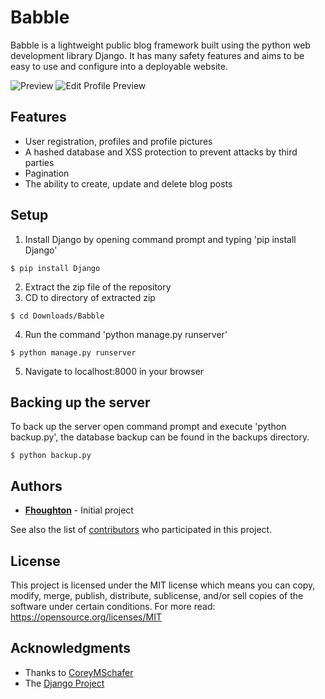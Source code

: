 # Babble
Babble is a lightweight public blog framework built using the python web development library Django. It has many safety features and aims to be easy to use and configure into a deployable website.

![Preview](https://i.imgur.com/OPEPFdA.png)
![Edit Profile Preview](https://i.imgur.com/3vyRxg1.png)

## Features
- User registration, profiles and profile pictures
- A hashed database and XSS protection to prevent attacks by third parties
- Pagination
- The ability to create, update and delete blog posts

## Setup
1. Install Django by opening command prompt and typing 'pip install Django'
```
$ pip install Django
```
2. Extract the zip file of the repository
3. CD to directory of extracted zip
```
$ cd Downloads/Babble
```
4. Run the command 'python manage.py runserver'
```
$ python manage.py runserver
```
5. Navigate to localhost:8000 in your browser

## Backing up the server

To back up the server open command prompt and execute 'python backup.py', the database backup can be found in the backups directory.
```
$ python backup.py
```

## Authors

* **[Fhoughton](https://github.com/Fhoughton)** - Initial project

See also the list of [contributors](https://github.com/Fhoughton/Digit-Recognizer/contributors) who participated in this project.

## License

This project is licensed under the MIT license which means you can copy, modify, merge, publish, distribute, sublicense, and/or sell copies of the software under certain conditions. For more read: https://opensource.org/licenses/MIT

## Acknowledgments

* Thanks to [CoreyMSchafer](https://github.com/CoreyMSchafer)
* The [Django Project](https://www.djangoproject.com/)
